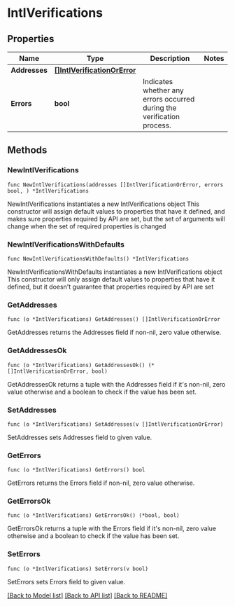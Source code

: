 # IntlVerifications

## Properties

Name | Type | Description | Notes
------------ | ------------- | ------------- | -------------
**Addresses** | [**[]IntlVerificationOrError**](IntlVerificationOrError.md) |  | 
**Errors** | **bool** | Indicates whether any errors occurred during the verification process. | 

## Methods

### NewIntlVerifications

`func NewIntlVerifications(addresses []IntlVerificationOrError, errors bool, ) *IntlVerifications`

NewIntlVerifications instantiates a new IntlVerifications object
This constructor will assign default values to properties that have it defined,
and makes sure properties required by API are set, but the set of arguments
will change when the set of required properties is changed

### NewIntlVerificationsWithDefaults

`func NewIntlVerificationsWithDefaults() *IntlVerifications`

NewIntlVerificationsWithDefaults instantiates a new IntlVerifications object
This constructor will only assign default values to properties that have it defined,
but it doesn't guarantee that properties required by API are set

### GetAddresses

`func (o *IntlVerifications) GetAddresses() []IntlVerificationOrError`

GetAddresses returns the Addresses field if non-nil, zero value otherwise.

### GetAddressesOk

`func (o *IntlVerifications) GetAddressesOk() (*[]IntlVerificationOrError, bool)`

GetAddressesOk returns a tuple with the Addresses field if it's non-nil, zero value otherwise
and a boolean to check if the value has been set.

### SetAddresses

`func (o *IntlVerifications) SetAddresses(v []IntlVerificationOrError)`

SetAddresses sets Addresses field to given value.


### GetErrors

`func (o *IntlVerifications) GetErrors() bool`

GetErrors returns the Errors field if non-nil, zero value otherwise.

### GetErrorsOk

`func (o *IntlVerifications) GetErrorsOk() (*bool, bool)`

GetErrorsOk returns a tuple with the Errors field if it's non-nil, zero value otherwise
and a boolean to check if the value has been set.

### SetErrors

`func (o *IntlVerifications) SetErrors(v bool)`

SetErrors sets Errors field to given value.



[[Back to Model list]](../README.md#documentation-for-models) [[Back to API list]](../README.md#documentation-for-api-endpoints) [[Back to README]](../README.md)


